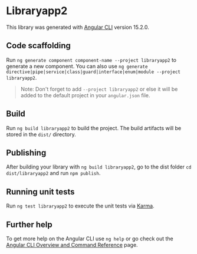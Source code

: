 # Libraryapp2

This library was generated with [Angular CLI](https://github.com/angular/angular-cli) version 15.2.0.

## Code scaffolding

Run `ng generate component component-name --project libraryapp2` to generate a new component. You can also use `ng generate directive|pipe|service|class|guard|interface|enum|module --project libraryapp2`.
> Note: Don't forget to add `--project libraryapp2` or else it will be added to the default project in your `angular.json` file. 

## Build

Run `ng build libraryapp2` to build the project. The build artifacts will be stored in the `dist/` directory.

## Publishing

After building your library with `ng build libraryapp2`, go to the dist folder `cd dist/libraryapp2` and run `npm publish`.

## Running unit tests

Run `ng test libraryapp2` to execute the unit tests via [Karma](https://karma-runner.github.io).

## Further help

To get more help on the Angular CLI use `ng help` or go check out the [Angular CLI Overview and Command Reference](https://angular.io/cli) page.
